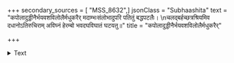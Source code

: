 +++
secondary_sources = [ "MSS_8632",]
jsonClass = "Subhaashita"
text = "कपोलादुड्डीनैर्भयवशविलोलैर्मधुकरैर् मदाम्भःसंलोभादुपरि पतितुं बद्धपटलैः।  \nचलद्बर्हच्छत्रश्रियमिव दधानोऽतिरुचिराम् अविघ्नं हेरम्बो भवदघविघातं घटयतु॥"
title = "कपोलादुड्डीनैर्भयवशविलोलैर्मधुकरैर्"

+++

<details><summary>Text</summary>

कपोलादुड्डीनैर्भयवशविलोलैर्मधुकरैर् मदाम्भःसंलोभादुपरि पतितुं बद्धपटलैः।  
चलद्बर्हच्छत्रश्रियमिव दधानोऽतिरुचिराम् अविघ्नं हेरम्बो भवदघविघातं घटयतु॥
</details>
